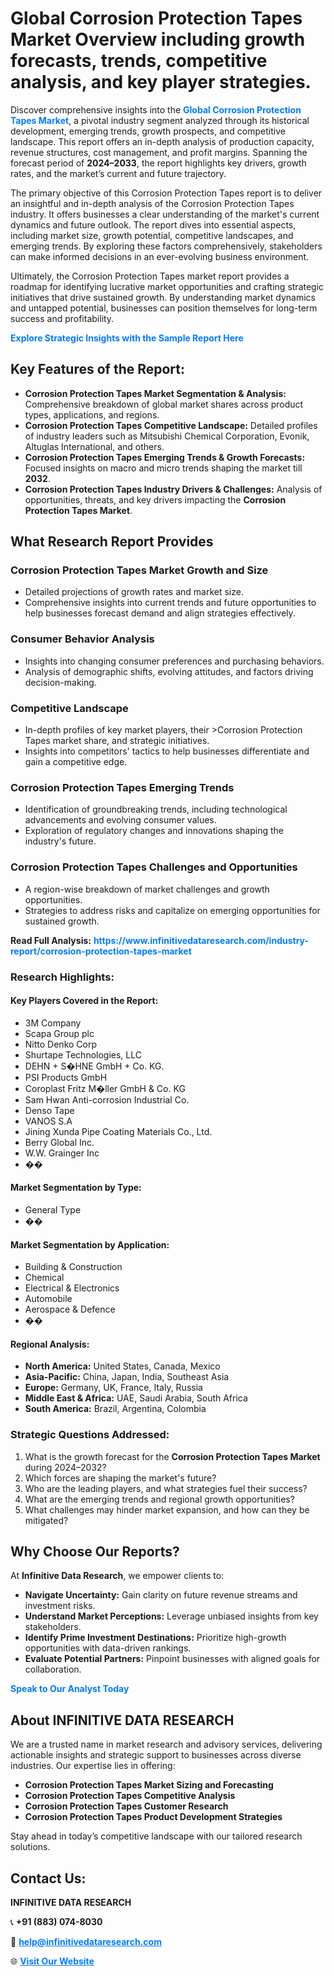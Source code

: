 <h1>Global Corrosion Protection Tapes Market Overview including growth forecasts, trends, competitive analysis, and key player strategies.</h1>
<p>
Discover comprehensive insights into the 
<a href="https://www.infinitivedataresearch.com/industry-report/corrosion-protection-tapes-market" rel="dofollow" style="color: #007BFF; text-decoration: none;"><strong>Global Corrosion Protection Tapes Market</strong></a>, a pivotal industry segment analyzed through its historical development, emerging trends, growth prospects, and competitive landscape. This report offers an in-depth analysis of production capacity, revenue structures, cost management, and profit margins. Spanning the forecast period of <strong>2024–2033</strong>, the report highlights key drivers, growth rates, and the market’s current and future trajectory.
</p>
<p>
The primary objective of this Corrosion Protection Tapes report is to deliver an insightful and in-depth analysis of the Corrosion Protection Tapes industry. It offers businesses a clear understanding of the market's current dynamics and future outlook. The report dives into essential aspects, including market size, growth potential, competitive landscapes, and emerging trends. By exploring these factors comprehensively, stakeholders can make informed decisions in an ever-evolving business environment.
</p>
<p>
Ultimately, the Corrosion Protection Tapes market report provides a roadmap for identifying lucrative market opportunities and crafting strategic initiatives that drive sustained growth. By understanding market dynamics and untapped potential, businesses can position themselves for long-term success and profitability.
</p>
<p>
<a href="https://www.infinitivedataresearch.com/request-sample/reportId=108839" style="color: #007BFF; text-decoration: none;"><strong>Explore Strategic Insights with the Sample Report Here</strong></a>
</p>

<h2>Key Features of the Report:</h2>
<ul>
<li><strong>Corrosion Protection Tapes Market Segmentation & Analysis:</strong> Comprehensive breakdown of global market shares across product types, applications, and regions.</li>
<li><strong>Corrosion Protection Tapes Competitive Landscape:</strong> Detailed profiles of industry leaders such as Mitsubishi Chemical Corporation, Evonik, Altuglas International, and others.</li>
<li><strong>Corrosion Protection Tapes Emerging Trends & Growth Forecasts:</strong> Focused insights on macro and micro trends shaping the market till <strong>2032</strong>.</li>
<li><strong>Corrosion Protection Tapes Industry Drivers & Challenges:</strong> Analysis of opportunities, threats, and key drivers impacting the <strong>Corrosion Protection Tapes Market</strong>.</li>
</ul>

<h2>What Research Report Provides</h2>
<h3>Corrosion Protection Tapes Market Growth and Size</h3>
<ul>
<li>Detailed projections of growth rates and market size.</li>
<li>Comprehensive insights into current trends and future opportunities to help businesses forecast demand and align strategies effectively.</li>
</ul>

<h3>Consumer Behavior Analysis</h3>
<ul>
<li>Insights into changing consumer preferences and purchasing behaviors.</li>
<li>Analysis of demographic shifts, evolving attitudes, and factors driving decision-making.</li>
</ul>

<h3>Competitive Landscape</h3>
<ul>
<li>In-depth profiles of key market players, their >Corrosion Protection Tapes market share, and strategic initiatives.</li>
<li>Insights into competitors' tactics to help businesses differentiate and gain a competitive edge.</li>
</ul>

<h3>Corrosion Protection Tapes Emerging Trends</h3>
<ul>
<li>Identification of groundbreaking trends, including technological advancements and evolving consumer values.</li>
<li>Exploration of regulatory changes and innovations shaping the industry's future.</li>
</ul>

<h3>Corrosion Protection Tapes Challenges and Opportunities</h3>
<ul>
<li>A region-wise breakdown of market challenges and growth opportunities.</li>
<li>Strategies to address risks and capitalize on emerging opportunities for sustained growth.</li>
</ul>
<p><strong>Read Full Analysis:</strong> <a href="https://www.infinitivedataresearch.com/industry-report/corrosion-protection-tapes-market" rel="dofollow" style="color: #007BFF; text-decoration: none;"><strong>https://www.infinitivedataresearch.com/industry-report/corrosion-protection-tapes-market</strong></a></p>
<h3>Research Highlights:</h3>
<h4>Key Players Covered in the Report:</h4>
<ul><li>3M Company</li><li>Scapa Group plc</li><li>Nitto Denko Corp</li><li>Shurtape Technologies, LLC</li><li>DEHN + S�HNE GmbH + Co. KG.</li><li>PSI Products GmbH</li><li>Coroplast Fritz M�ller GmbH &amp; Co. KG</li><li>Sam Hwan Anti-corrosion Industrial Co.</li><li>Denso Tape</li><li>VANOS S.A</li><li>Jining Xunda Pipe Coating Materials Co., Ltd.</li><li>Berry Global Inc.</li><li>W.W. Grainger Inc</li><li>��</li></ul>
<h4>Market Segmentation by Type:</h4>
<ul><li>General Type</li><li>��</li></ul>
<h4>Market Segmentation by Application:</h4>
<ul><li>Building &amp; Construction</li><li>Chemical</li><li>Electrical &amp; Electronics</li><li>Automobile</li><li>Aerospace &amp; Defence</li><li>��</li></ul>

<h4>Regional Analysis:</h4>
<ul>
<li><strong>North America:</strong> United States, Canada, Mexico</li>
<li><strong>Asia-Pacific:</strong> China, Japan, India, Southeast Asia</li>
<li><strong>Europe:</strong> Germany, UK, France, Italy, Russia</li>
<li><strong>Middle East & Africa:</strong> UAE, Saudi Arabia, South Africa</li>
<li><strong>South America:</strong> Brazil, Argentina, Colombia</li>
</ul>

<h3>Strategic Questions Addressed:</h3>
<ol>
<li>What is the growth forecast for the <strong>Corrosion Protection Tapes Market</strong> during 2024–2032?</li>
<li>Which forces are shaping the market's future?</li>
<li>Who are the leading players, and what strategies fuel their success?</li>
<li>What are the emerging trends and regional growth opportunities?</li>
<li>What challenges may hinder market expansion, and how can they be mitigated?</li>
</ol>

<h2>Why Choose Our Reports?</h2>
<p>At <strong>Infinitive Data Research</strong>, we empower clients to:</p>
<ul>
<li><strong>Navigate Uncertainty:</strong> Gain clarity on future revenue streams and investment risks.</li>
<li><strong>Understand Market Perceptions:</strong> Leverage unbiased insights from key stakeholders.</li>
<li><strong>Identify Prime Investment Destinations:</strong> Prioritize high-growth opportunities with data-driven rankings.</li>
<li><strong>Evaluate Potential Partners:</strong> Pinpoint businesses with aligned goals for collaboration.</li>
</ul>
<p><a href="https://www.infinitivedataresearch.com/industry-report/corrosion-protection-tapes-market" rel="dofollow" style="color: #007BFF; text-decoration: none;"><strong>Speak to Our Analyst Today</strong></a></p>

<h2>About INFINITIVE DATA RESEARCH</h2>
<p>We are a trusted name in market research and advisory services, delivering actionable insights and strategic support to businesses across diverse industries. Our expertise lies in offering:</p>
<ul>
<li><strong>Corrosion Protection Tapes Market Sizing and Forecasting</strong></li>
<li><strong>Corrosion Protection Tapes Competitive Analysis</strong></li>
<li><strong>Corrosion Protection Tapes Customer Research</strong></li>
<li><strong>Corrosion Protection Tapes Product Development Strategies</strong></li>
</ul>
<p>Stay ahead in today’s competitive landscape with our tailored research solutions.</p>

<h2>Contact Us:</h2>
<p><strong>INFINITIVE DATA RESEARCH</strong></p>
<p>📞 <strong>+91 (883) 074-8030</strong></p>
<p>📧 <strong><a href="mailto:help@infinitivedataresearch.com" style="color: #007BFF;">help@infinitivedataresearch.com</a></strong></p>
<p>🌐 <strong><a href="https://www.infinitivedataresearch.com" rel="dofollow" style="color: #007BFF;">Visit Our Website</a></strong></p>